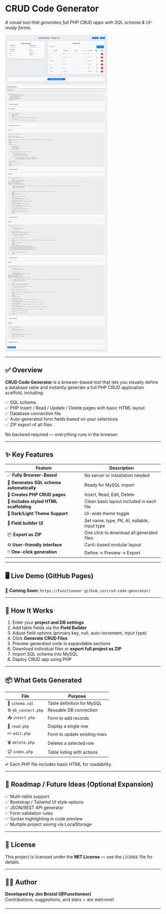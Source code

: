 # CRUD Code Generator  
*A visual tool that generates full PHP CRUD apps with SQL schema & UI-ready forms.*

![CRUD Code Generator Screenshot](screenshots/demo.png)

---

## ✅ Overview
**CRUD Code Generator** is a browser-based tool that lets you visually define a database table and instantly generate a full PHP CRUD application scaffold, including:

✅ SQL schema  
✅ PHP Insert / Read / Update / Delete pages with basic HTML layout  
✅ Database connection file  
✅ Auto-generated form fields based on your selections  
✅ ZIP export of all files  

No backend required — everything runs in the browser.

---

## ✨ Key Features

| Feature | Description |
|---------|------------|
✅ **Fully Browser-Based** | No server or installation needed  
💾 **Generates SQL schema automatically** | Ready for MySQL import  
📄 **Creates PHP CRUD pages** | Insert, Read, Edit, Delete  
🧱 **Includes styled HTML scaffolding** | Clean basic layout included in each file  
🎨 **Dark/Light Theme Support** | UI-wide theme toggle  
🧰 **Field builder UI** | Set name, type, PK, AI, nullable, input type  
📦 **Export as ZIP** | One click to download all generated files  
⚙️ **User-friendly interface** | Card-based modular layout  
🖱️ **One-click generation** | Define → Preview → Export  

---

## 🖥️ Live Demo (GitHub Pages)  
🚀 **Coming Soon:** `https://Functioneer.github.io/crud-code-generator/`  

---

## 📌 How It Works

1. Enter your **project and DB settings**
2. Add table fields via the **Field Builder**
3. Adjust field options (primary key, null, auto-increment, input type)
4. Click **Generate CRUD Files**
5. Preview generated code in expandable sections
6. Download individual files or **export full project as ZIP**
7. Import SQL schema into MySQL
8. Deploy CRUD app using PHP

---

## 📦 What Gets Generated

| File | Purpose |
|------|--------|
📄 `schema.sql` | Table definition for MySQL  
⚙️ `db_connect.php` | Reusable DB connection  
📥 `insert.php` | Form to add records  
📖 `read.php` | Display a single row  
✏️ `edit.php` | Form to update existing rows  
🗑 `delete.php` | Deletes a selected row  
📋 `index.php` | Table listing with actions  

✔ Each PHP file includes basic HTML for readability.

---

## 📂 Roadmap / Future Ideas (Optional Expansion)

✅ Multi-table support  
✅ Bootstrap / Tailwind UI style options  
✅ JSON/REST API generator  
✅ Form validation rules  
✅ Syntax highlighting in code preview  
✅ Multiple project saving via LocalStorage  

---

## 📜 License

This project is licensed under the **MIT License** — see the `LICENSE` file for details.

---

## 👨‍💻 Author

**Developed by Jim Bristol (@Functioneer)**  
Contributions, suggestions, and stars ⭐ are welcome!

---


